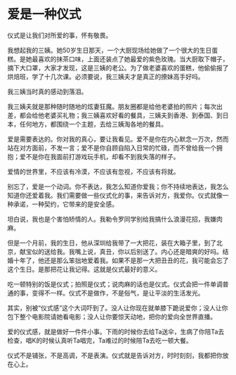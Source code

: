 # 爱是一种仪式

仪式是让我们对所爱的事，怀有敬畏。 

我想起我的三姨。她50岁生日那天，一个大厨现场给她做了一个很大的生日蛋糕。是她最喜欢的抹茶口味，上面还装点了她最爱的紫色玫瑰。当大厨取下帽子，摘下大口罩，大家才发现，这是三姨的老公。为了做老婆喜欢的蛋糕，他偷偷报了烘焙班，学了十几次课。必须要说，我三姨夫才是真正的撩妹高手好吗。 

我三姨当时真的感动到落泪。 

我三姨夫就是那种随时随地的炫妻狂魔。朋友圈都是给他老婆拍的照片；每次出差，都会给他老婆买礼物；我三姨喜欢好看的餐具，三姨夫到香港、到泰国、到日本，任何地方，都围绕一个主题，去给三姨淘各地的餐具。 

爱是需要表达的。你对我的真心，要让我看见。爱不是你在内心默念一万次，然而站在对方面前，不发一言；爱不是你自顾自陷入日常的忙碌，而不曾给我一个拥抱；爱不是你在我面前打游戏玩手机，却看不到我失落的样子。 

爱情的世界里，不应该有冷漠，不应该有忽视，不应该有将就。 

别忘了，爱是一个动词。你不表达，我怎么知道你爱我；你不持续地表达，我怎么知道你还爱着我。我们需要做一些仪式化的事，来告诉对方，我爱你。仪式就像一种承诺，一种契约，它带来的是安全感。 

坦白说，我也是个害怕矫情的人。我勒令罗同学别给我搞什么浪漫花招，我嫌肉麻。 

但是一个月前，我的生日，他从深圳给我带了一大把花，装在大箱子里，到了北京，献宝似的送给我。我嘴上说，真丑，你以后别送了。内心还是暗爽的好吗。结婚十年了，他还是那么笨拙地爱着我。如果不是那一大把丑丑的花，我可能会忘了这个生日。是那把花让我记得。这就是仪式最好的意义。 

吃一顿特别的饭是仪式；拍照是仪式；说肉麻的话也是仪式。仪式会把一件单调普通的事，变得不一样。仪式不是做作，不是俗气，是让平淡的生活发光。 

其实，别被“仪式感”这个大词吓到了。没人让你现在就单膝下跪说爱你；没人让你包下整个电影院请她看电影；没人让你要惊天动地，把你的爱向全世界直播。 

爱的仪式感，就是做好一件件小事。下雨的时候你去给Ta送伞，生病了你陪Ta去检查，唱K的时候认真听Ta唱完，Ta难过的时候陪Ta去吃一顿大餐。 

仪式不是铺张，不是高调，不是表演。仪式就是告诉对方，时时刻刻，我都把你放在心上。